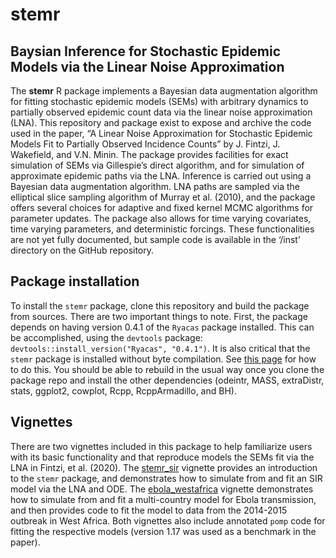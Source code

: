 <!-- README.md is generated from README.Rmd. Please edit that file -->
stemr
=====

Baysian Inference for Stochastic Epidemic Models via the Linear Noise Approximation
-----------------------------------------------------------------------------------

The **stemr** R package implements a Bayesian data augmentation
algorithm for fitting stochastic epidemic models (SEMs) with arbitrary
dynamics to partially observed epidemic count data via the linear noise
approximation (LNA). This repository and package exist to expose and
archive the code used in the paper, “A Linear Noise Approximation for
Stochastic Epidemic Models Fit to Partially Observed Incidence Counts”
by J. Fintzi, J. Wakefield, and V.N. Minin. The package provides
facilities for exact simulation of SEMs via Gillespie’s direct
algorithm, and for simulation of approximate epidemic paths via the LNA.
Inference is carried out using a Bayesian data augmentation algorithm.
LNA paths are sampled via the elliptical slice sampling algorithm of
Murray et al. (2010), and the package offers several choices for
adaptive and fixed kernel MCMC algorithms for parameter updates. The
package also allows for time varying covariates, time varying
parameters, and deterministic forcings. These functionalities are not
yet fully documented, but sample code is available in the ‘/inst’
directory on the GitHub repository.

Package installation
--------------------

To install the `stemr` package, clone this repository and build the
package from sources. There are two important things to note. First, the
package depends on having version 0.4.1 of the `Ryacas` package
installed. This can be accomplished, using the `devtools` package:
`devtools::install_version("Ryacas", "0.4.1")`. It is also critical that
the `stemr` package is installed without byte compilation. See [this
page](https://support.rstudio.com/hc/en-us/articles/200486518-Customizing-Package-Build-Options)
for how to do this. You should be able to rebuild in the usual way once
you clone the package repo and install the other dependencies (odeintr,
MASS, extraDistr, stats, ggplot2, cowplot, Rcpp, RcppArmadillo, and BH).

Vignettes
---------

There are two vignettes included in this package to help familiarize
users with its basic functionality and that reproduce models the SEMs
fit via the LNA in Fintzi, et al. (2020). The
[stemr\_sir](https://github.com/fintzij/stemr/blob/master/vignettes/stemr_sir.Rmd)
vignette provides an introduction to the `stemr` package, and
demonstrates how to simulate from and fit an SIR model via the LNA and
ODE. The
[ebola\_westafrica](https://github.com/fintzij/stemr/blob/master/vignettes/ebola_westafrica.Rmd)
vignette demonstrates how to simulate from and fit a multi-country model
for Ebola transmission, and then provides code to fit the model to data
from the 2014-2015 outbreak in West Africa. Both vignettes also include
annotated `pomp` code for fitting the respective models (version 1.17
was used as a benchmark in the paper).
